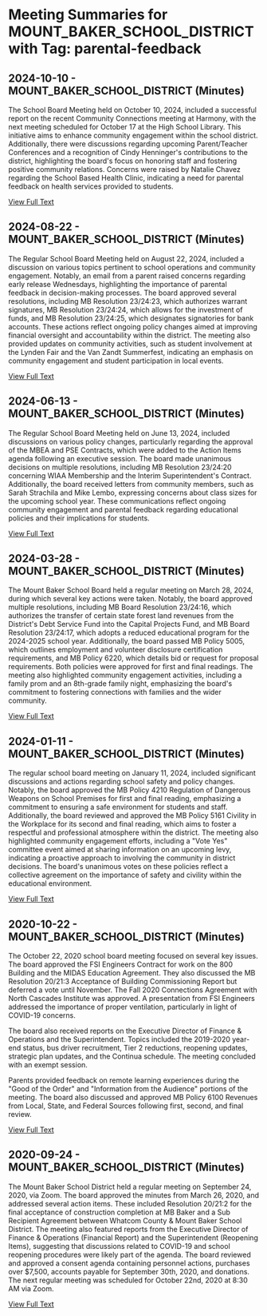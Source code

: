 # Meeting Summaries for MOUNT_BAKER_SCHOOL_DISTRICT with Tag: parental-feedback

## 2024-10-10 - MOUNT_BAKER_SCHOOL_DISTRICT (Minutes)

The School Board Meeting held on October 10, 2024, included a successful report on the recent Community Connections meeting at Harmony, with the next meeting scheduled for October 17 at the High School Library. This initiative aims to enhance community engagement within the school district. Additionally, there were discussions regarding upcoming Parent/Teacher Conferences and a recognition of Cindy Henninger's contributions to the district, highlighting the board's focus on honoring staff and fostering positive community relations. Concerns were raised by Natalie Chavez regarding the School Based Health Clinic, indicating a need for parental feedback on health services provided to students.

[View Full Text](https://raw.githubusercontent.com/VoronoiPerspectives/WashingtonStateSchoolBoardExplorer/refs/heads/main/data/countries/usa/states/wa/counties/whatcom/school_boards/mount_baker_school_district/2024/2024-10-10-minutes.txt)

## 2024-08-22 - MOUNT_BAKER_SCHOOL_DISTRICT (Minutes)

The Regular School Board Meeting held on August 22, 2024, included a discussion on various topics pertinent to school operations and community engagement. Notably, an email from a parent raised concerns regarding early release Wednesdays, highlighting the importance of parental feedback in decision-making processes. The board approved several resolutions, including MB Resolution 23/24:23, which authorizes warrant signatures, MB Resolution 23/24:24, which allows for the investment of funds, and MB Resolution 23/24:25, which designates signatories for bank accounts. These actions reflect ongoing policy changes aimed at improving financial oversight and accountability within the district. The meeting also provided updates on community activities, such as student involvement at the Lynden Fair and the Van Zandt Summerfest, indicating an emphasis on community engagement and student participation in local events.

[View Full Text](https://raw.githubusercontent.com/VoronoiPerspectives/WashingtonStateSchoolBoardExplorer/refs/heads/main/data/countries/usa/states/wa/counties/whatcom/school_boards/mount_baker_school_district/2024/2024-08-22-minutes.txt)

## 2024-06-13 - MOUNT_BAKER_SCHOOL_DISTRICT (Minutes)

The Regular School Board Meeting held on June 13, 2024, included discussions on various policy changes, particularly regarding the approval of the MBEA and PSE Contracts, which were added to the Action Items agenda following an executive session. The board made unanimous decisions on multiple resolutions, including MB Resolution 23/24:20 concerning WIAA Membership and the Interim Superintendent's Contract. Additionally, the board received letters from community members, such as Sarah Strachila and Mike Lembo, expressing concerns about class sizes for the upcoming school year. These communications reflect ongoing community engagement and parental feedback regarding educational policies and their implications for students.

[View Full Text](https://raw.githubusercontent.com/VoronoiPerspectives/WashingtonStateSchoolBoardExplorer/refs/heads/main/data/countries/usa/states/wa/counties/whatcom/school_boards/mount_baker_school_district/2024/2024-06-13-minutes.txt)

## 2024-03-28 - MOUNT_BAKER_SCHOOL_DISTRICT (Minutes)

The Mount Baker School Board held a regular meeting on March 28, 2024, during which several key actions were taken. Notably, the board approved multiple resolutions, including MB Board Resolution 23/24:16, which authorizes the transfer of certain state forest land revenues from the District's Debt Service Fund into the Capital Projects Fund, and MB Board Resolution 23/24:17, which adopts a reduced educational program for the 2024-2025 school year. Additionally, the board passed MB Policy 5005, which outlines employment and volunteer disclosure certification requirements, and MB Policy 6220, which details bid or request for proposal requirements. Both policies were approved for first and final readings. The meeting also highlighted community engagement activities, including a family prom and an 8th-grade family night, emphasizing the board's commitment to fostering connections with families and the wider community.

[View Full Text](https://raw.githubusercontent.com/VoronoiPerspectives/WashingtonStateSchoolBoardExplorer/refs/heads/main/data/countries/usa/states/wa/counties/whatcom/school_boards/mount_baker_school_district/2024/2024-03-28-minutes.txt)

## 2024-01-11 - MOUNT_BAKER_SCHOOL_DISTRICT (Minutes)

The regular school board meeting on January 11, 2024, included significant discussions and actions regarding school safety and policy changes. Notably, the board approved the MB Policy 4210 Regulation of Dangerous Weapons on School Premises for first and final reading, emphasizing a commitment to ensuring a safe environment for students and staff. Additionally, the board reviewed and approved the MB Policy 5161 Civility in the Workplace for its second and final reading, which aims to foster a respectful and professional atmosphere within the district. The meeting also highlighted community engagement efforts, including a "Vote Yes" committee event aimed at sharing information on an upcoming levy, indicating a proactive approach to involving the community in district decisions. The board's unanimous votes on these policies reflect a collective agreement on the importance of safety and civility within the educational environment.

[View Full Text](https://raw.githubusercontent.com/VoronoiPerspectives/WashingtonStateSchoolBoardExplorer/refs/heads/main/data/countries/usa/states/wa/counties/whatcom/school_boards/mount_baker_school_district/2024/2024-01-11-minutes.txt)

## 2020-10-22 - MOUNT_BAKER_SCHOOL_DISTRICT (Minutes)

The October 22, 2020 school board meeting focused on several key issues.  The board approved the FSI Engineers Contract for work on the 800 Building and the MIDAS Education Agreement. They also discussed the MB Resolution 20/21:3 Acceptance of Building Commissioning Report but deferred a vote until November. The Fall 2020 Connections Agreement with North Cascades Institute was approved.  A presentation from FSI Engineers addressed the importance of proper ventilation, particularly in light of COVID-19 concerns.

The board also received reports on the Executive Director of Finance & Operations and the Superintendent. Topics included the 2019-2020 year-end status, bus driver recruitment, Tier 2 reductions, reopening updates, strategic plan updates, and the Continua schedule.  The meeting concluded with an exempt session.

Parents provided feedback on remote learning experiences during the "Good of the Order" and "Information from the Audience" portions of the meeting. The board also discussed and approved MB Policy 6100 Revenues from Local, State, and Federal Sources following first, second, and final review.

[View Full Text](https://raw.githubusercontent.com/VoronoiPerspectives/WashingtonStateSchoolBoardExplorer/refs/heads/main/data/countries/usa/states/wa/counties/whatcom/school_boards/mount_baker_school_district/2020/2020-10-22-minutes.txt)

## 2020-09-24 - MOUNT_BAKER_SCHOOL_DISTRICT (Minutes)

The Mount Baker School District held a regular meeting on September 24, 2020, via Zoom.  The board approved the minutes from March 26, 2020, and addressed several action items. These included Resolution 20/21:2 for the final acceptance of construction completion at MB Baker and a Sub Recipient Agreement between Whatcom County & Mount Baker School District. The meeting also featured reports from the Executive Director of Finance & Operations (Financial Report) and the Superintendent (Reopening Items), suggesting that discussions related to COVID-19 and school reopening procedures were likely part of the agenda. The board reviewed and approved a consent agenda containing personnel actions, purchases over $7,500, accounts payable for September 30th, 2020, and donations.  The next regular meeting was scheduled for October 22nd, 2020 at 8:30 AM via Zoom.

[View Full Text](https://raw.githubusercontent.com/VoronoiPerspectives/WashingtonStateSchoolBoardExplorer/refs/heads/main/data/countries/usa/states/wa/counties/whatcom/school_boards/mount_baker_school_district/2020/2020-09-24-minutes.txt)

